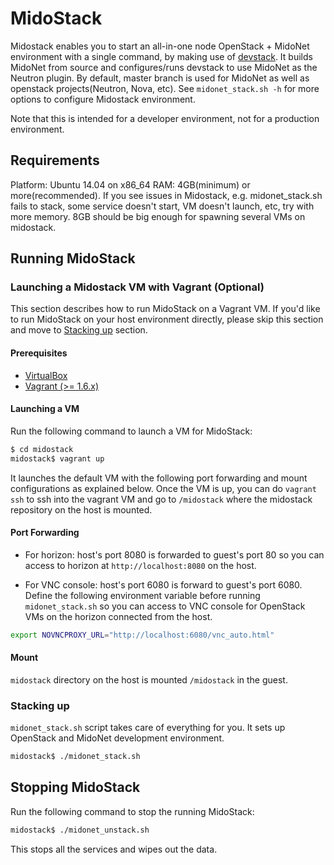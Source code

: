 MidoStack
=========

Midostack enables you to start an all-in-one node OpenStack + MidoNet
environment with a single command, by making use of
[devstack](https://github.com/openstack-dev/devstack).
It builds MidoNet from source and configures/runs devstack to use MidoNet as
the Neutron plugin. By default, master branch is used for MidoNet as well as
openstack projects(Neutron, Nova, etc).
See `midonet_stack.sh -h` for more options to configure Midostack environment.


Note that this is intended for a developer environment, not for a production
environment.

Requirements
------------

Platform: Ubuntu 14.04 on x86_64
RAM: 4GB(minimum) or more(recommended). If you see issues in Midostack, e.g.
     midonet_stack.sh fails to stack, some service doesn't start,
     VM doesn't launch, etc, try with more memory.
     8GB should be big enough for spawning several VMs on midostack.

Running MidoStack
------------------------

### Launching a Midostack VM with Vagrant (Optional)

This section describes how to run MidoStack on a Vagrant VM. If you'd
like to run MidoStack on your host environment directly, please skip this
section and move to [Stacking up](#stacking-up) section.

#### Prerequisites

* [VirtualBox](https://www.virtualbox.org/wiki/Downloads)
* [Vagrant (>= 1.6.x)](http://www.vagrantup.com/downloads.html)

#### Launching a VM

Run the following command to launch a VM for MidoStack:

```bash
$ cd midostack
midostack$ vagrant up
```

It launches the default VM with the following port forwarding and mount
configurations as explained below.
Once the VM is up, you can do `vagrant ssh` to ssh into the vagrant VM and
go to `/midostack` where the midostack repository on the host is mounted.

#### Port Forwarding

* For horizon: host's port 8080 is forwarded to guest's port 80 so you can
               access to horizon at `http://localhost:8080` on the host.

* For VNC console: host's port 6080 is forward to guest's port 6080.
                   Define the following environment variable before
                   running `midonet_stack.sh`  so you can access to VNC console
                   for OpenStack VMs on the horizon connected from the host.

```bash
export NOVNCPROXY_URL="http://localhost:6080/vnc_auto.html"
```

#### Mount

`midostack` directory on the host is mounted `/midostack` in the guest.

### Stacking up

`midonet_stack.sh` script takes care of everything for you. It sets up
OpenStack and MidoNet development environment.

```bash
midostack$ ./midonet_stack.sh
```

Stopping MidoStack
---------------------------

Run the following command to stop the running MidoStack:

```bash
midostack$ ./midonet_unstack.sh
```

This stops all the services and wipes out the data.
